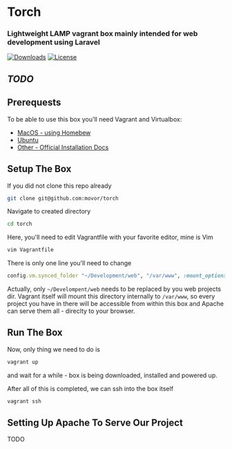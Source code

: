 # Torch

### Lightweight LAMP vagrant box mainly intended for web development using Laravel

[![Downloads](https://poser.pugx.org/movor/torch/downloads)](https://packagist.org/packages/movor/torch)
[![License](https://poser.pugx.org/movor/torch/license)](https://packagist.org/packages/movor/torch)

*TODO*
---

## Prerequests

To be able to use this box you'll need Vagrant and Virtualbox:

- [MacOS - using Homebew](https://medium.com/@JohnFoderaro/macos-sierra-vagrant-quick-start-guide-2b8b78913be3)
- [Ubuntu](http://www.codebind.com/linux-tutorials/install-vagrant-ubuntu-16-04/)
- [Other - Official Installation Docs](https://www.vagrantup.com/docs/installation/)

## Setup The Box

If you did not clone this repo already

```bash
git clone git@github.com:movor/torch
```

Navigate to created directory

```bash
cd torch
```

Here, you'll need to edit Vagrantfile with your favorite editor, 
mine is Vim

```bash
vim Vagrantfile
```

There is only one line you'll need to change

```ruby
config.vm.synced_folder "~/Development/web", "/var/www", :mount_options => ["dmode=777", "fmode=777"]
```

Actually, only `~/Develompent/web` needs to be replaced by you web projects dir.
Vagrant itself will mount this directory internally to `/var/www`, so every project you have in there
will be accessible from within this box and Apache can serve them all - direclty to your browser.

## Run The Box

Now, only thing we need to do is 

```bash
vagrant up
```

and wait for a while - box is being downloaded, installed and powered up.

After all of this is completed, we can ssh into the box itself

```bash
vagrant ssh
```

## Setting Up Apache To Serve Our Project
TODO












